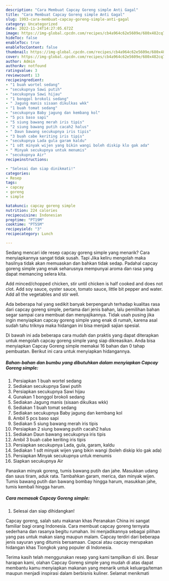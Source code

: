 ```yaml
---
description: "Cara Membuat Capcay Goreng simple Anti Gagal"
title: "Cara Membuat Capcay Goreng simple Anti Gagal"
slug: 1993-cara-membuat-capcay-goreng-simple-anti-gagal
category: Uncategorized
date: 2022-11-24T14:27:05.672Z
image: https://img-global.cpcdn.com/recipes/cb4a964c62e5609e/680x482cq70/capcay-goreng-simple-foto-resep-utama.jpg
hideToc: false
enableToc: true
enableTocContent: false
thumbnail: https://img-global.cpcdn.com/recipes/cb4a964c62e5609e/680x482cq70/capcay-goreng-simple-foto-resep-utama.jpg
cover: https://img-global.cpcdn.com/recipes/cb4a964c62e5609e/680x482cq70/capcay-goreng-simple-foto-resep-utama.jpg
author: Admin
authorAv: notfound
ratingvalue: 3
reviewcount: 13
recipeingredient:
- "1 buah wortel sedang"
- "secukupnya Sawi putih"
- "secukupnya Sawi hijau"
- "1 bonggol brokoli sedang"
- " Jagung manis sisaan dikulkas wkk"
- "1 buah tomat sedang"
- "secukupnya Baby jagung dan kembang kol"
- "5 pcs baso sapi"
- "5 siung bawang merah iris tipis"
- "2 siung bawang putih cacah2 halus"
- " Daun bawang secukupnya iris tipis"
- "3 buah cabe keriting iris tipis"
- "secukupnya Lada gula garam kaldu"
- "1 sdt minyak wijen yang bikin wangi boleh diskip klo gak ada"
- " Minyak secukupnya untuk menumis"
- "secukupnya Air"
recipeinstructions:

- "Selesai dan siap dinikmati!"
categories:
- Resep
tags:
- capcay
- goreng
- simple

katakunci: capcay goreng simple 
nutrition: 224 calories
recipecuisine: Indonesian
preptime: "PT19M"
cooktime: "PT55M"
recipeyield: "3"
recipecategory: Lunch

---
```



Sedang mencari ide resep capcay goreng simple yang menarik? Cara menyiapkannya sangat tidak susah. Tapi Jika keliru mengolah maka hasilnya tidak akan memuaskan dan bahkan tidak sedap. Padahal capcay goreng simple yang enak seharusnya mempunyai aroma dan rasa yang dapat memancing selera kita.


Add minced/chopped chicken, stir until chicken is half cooked and does not clot. Add soy sauce, oyster sauce, tomato sauce, little bit pepper and water. Add all the vegetables and stir well.

Ada beberapa hal yang sedikit banyak berpengaruh terhadap kualitas rasa dari capcay goreng simple, pertama dari jenis bahan, lalu pemilihan bahan segar sampai cara membuat dan menyajikannya. Tidak usah pusing jika ingin menyiapkan capcay goreng simple yang enak di rumah, karena asal sudah tahu triknya maka hidangan ini bisa menjadi sajian spesial.


Di bawah ini ada beberapa cara mudah dan praktis yang dapat diterapkan untuk mengolah capcay goreng simple yang siap dikreasikan. Anda bisa menyiapkan Capcay Goreng simple memakai 16 bahan dan 0 tahap pembuatan. Berikut ini cara untuk menyiapkan hidangannya.

<!--inarticleads1-->

##### Bahan-bahan dan bumbu yang dibutuhkan dalam menyiapkan Capcay Goreng simple:

1. Persiapkan 1 buah wortel sedang
1. Sediakan secukupnya Sawi putih
1. Persiapkan secukupnya Sawi hijau
1. Gunakan 1 bonggol brokoli sedang
1. Sediakan  Jagung manis (sisaan dikulkas wkk)
1. Sediakan 1 buah tomat sedang
1. Sediakan secukupnya Baby jagung dan kembang kol
1. Ambil 5 pcs baso sapi
1. Sediakan 5 siung bawang merah iris tipis
1. Persiapkan 2 siung bawang putih cacah2 halus
1. Sediakan  Daun bawang secukupnya iris tipis
1. Ambil 3 buah cabe keriting iris tipis
1. Persiapkan secukupnya Lada, gula, garam, kaldu
1. Sediakan 1 sdt minyak wijen yang bikin wangi (boleh diskip klo gak ada)
1. Persiapkan  Minyak secukupnya untuk menumis
1. Siapkan secukupnya Air


Panaskan minyak goreng, tumis bawang putih dan jahe. Masukkan udang dan saus tiram, aduk rata. Tambahkan garam, merica, dan minyak wijen. Tumis bawang putih dan bawang bombay hingga harum, masukkan jahe, tumis kembali hingga harum. 

<!--inarticleads2-->

##### Cara memasak Capcay Goreng simple:


1. Selesai dan siap dihidangkan!

Capcay goreng, salah satu makanan khas Peranakan China ini sangat familiar bagi orang Indonesia. Cara membuat capcay goreng ternyata sederhana dan rasanya begitu rumahan. Ini menjadikannya sebagai pilihan yang pas untuk makan siang maupun malam. Capcay terdiri dari beberapa jenis sayuran yang ditumis bersamaan. Capcai atau capcay merupakan hidangan khas Tiongkok yang populer di Indonesia. 

Terima kasih telah menggunakan resep yang kami tampilkan di sini. Besar harapan kami, olahan Capcay Goreng simple yang mudah di atas dapat membantu kamu menyiapkan makanan yang menarik untuk keluarga/teman maupun menjadi inspirasi dalam berbisnis kuliner. Selamat menikmati
